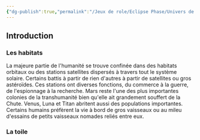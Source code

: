 ```yaml
---
{"dg-publish":true,"permalink":"/Jeux de role/Eclipse Phase/Univers de jeu/Introduction/"}
---
```


## Introduction
### Les habitats
La majeure partie de l'humanité se trouve confinée dans des habitats orbitaux ou des stations satellites dispersés à travers tout le système solaire. Certains battis à partir de rien d'autres à partir de satellites ou gros astéroïdes.
Ces stations ont diverses fonctions, du commerce à la guerre, de l'espionnage à la recherche.
Mars reste l'une des plus importantes colonies de la transhumanité bien qu'elle ait grandement souffert de la Chute. Venus, Luna et Titan abritent aussi des populations importantes.
Certains humains préfèrent la vie à bord de gros vaisseaux ou au mileu d'essains de petits vaisseaux nomades reliés entre eux.
### La toile
